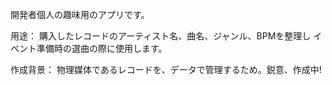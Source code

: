 開発者個人の趣味用のアプリです。

用途：
購入したレコードのアーティスト名、曲名、ジャンル、BPMを整理し
イベント準備時の選曲の際に使用します。

作成背景：
物理媒体であるレコードを、データで管理するため。鋭意、作成中!

